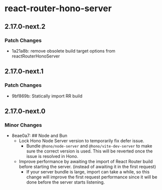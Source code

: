 # react-router-hono-server

## 2.17.0-next.2

### Patch Changes

- 1a21a8b: remove obsolete build target options from reactRouterHonoServer

## 2.17.0-next.1

### Patch Changes

- 9bf869b: Statically import RR build

## 2.17.0-next.0

### Minor Changes

- 8eae0a7: ## Node and Bun
  - Lock Hono Node Server version to temporarily fix defer issue.
    - Bundle `@hono/node-server` and `@hono/vite-dev-server` to make sure the correct version is used. This will be reverted once the issue is resolved in Hono.
  - Improve performance by awaiting the import of React Router build before starting the server. (instead of awaiting it in the first request)
    - If your server bundle is large, import can take a while, so this change will improve the first request performance since it will be done before the server starts listening.
